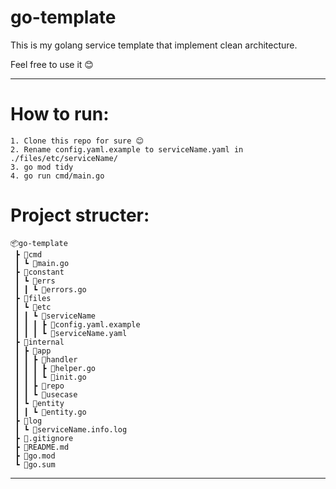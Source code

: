 # go-template
This is my golang service template that implement clean architecture.

Feel free to use it 😊

---
# How to run:

```
1. Clone this repo for sure 😊
2. Rename config.yaml.example to serviceName.yaml in ./files/etc/serviceName/
3. go mod tidy
4. go run cmd/main.go
```

# Project structer:
```
📦go-template
 ┣ 📂cmd
 ┃ ┗ 📜main.go
 ┣ 📂constant
 ┃ ┗ 📂errs
 ┃ ┃ ┗ 📜errors.go
 ┣ 📂files
 ┃ ┗ 📂etc
 ┃ ┃ ┗ 📂serviceName
 ┃ ┃ ┃ ┣ 📜config.yaml.example
 ┃ ┃ ┃ ┗ 📜serviceName.yaml
 ┣ 📂internal
 ┃ ┣ 📂app
 ┃ ┃ ┣ 📂handler
 ┃ ┃ ┃ ┣ 📜helper.go
 ┃ ┃ ┃ ┗ 📜init.go
 ┃ ┃ ┣ 📂repo
 ┃ ┃ ┗ 📂usecase
 ┃ ┗ 📂entity
 ┃ ┃ ┗ 📜entity.go
 ┣ 📂log
 ┃ ┗ 📜serviceName.info.log
 ┣ 📜.gitignore
 ┣ 📜README.md
 ┣ 📜go.mod
 ┗ 📜go.sum
```

---
